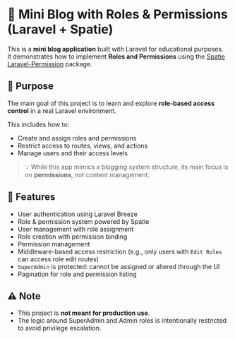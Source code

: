 # 📝 Mini Blog with Roles & Permissions (Laravel + Spatie)

This is a **mini blog application** built with Laravel for educational purposes.  
It demonstrates how to implement **Roles and Permissions** using the [Spatie Laravel-Permission](https://spatie.be/docs/laravel-permission) package.

## 🎯 Purpose

The main goal of this project is to learn and explore **role-based access control** in a real Laravel environment.  

This includes how to:

- Create and assign roles and permissions
- Restrict access to routes, views, and actions
- Manage users and their access levels

> 💡 While this app mimics a blogging system structure, its main focus is on **permissions**, not content management.

## 🔑 Features

- User authentication using Laravel Breeze
- Role & permission system powered by Spatie
- User management with role assignment
- Role creation with permission binding
- Permission management
- Middleware-based access restriction (e.g., only users with `Edit Roles` can access role edit routes)
- `SuperAdmin` is protected: cannot be assigned or altered through the UI
- Pagination for role and permission listing

## ⚠️ Note

- This project is **not meant for production use**.
- The logic around SuperAdmin and Admin roles is intentionally restricted to avoid privilege escalation.
